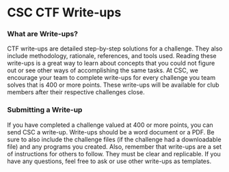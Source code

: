 # CSC CTF Write-ups

### What are Write-ups?

CTF write-ups are detailed step-by-step solutions for a challenge. They also include methodology, rationale, references, and tools used. Reading these write-ups is a great way to learn about concepts that you could not figure out or see other ways of accomplishing the same tasks. At CSC, we encourage your team to complete write-ups for every challenge you team solves that is 400 or more points. These write-ups will be available for club members after their respective challenges close.

### Submitting a Write-up

If you have completed a challenge valued at 400 or more points, you can send CSC a write-up. Write-ups should be a word document or a PDF. Be sure to also include the challenge files (if the challenge had a downloadable file) and any programs you created. Also, remember that write-ups are a set of instructions for others to follow. They must be clear and replicable. If you have any questions, feel free to ask or use other write-ups as templates.
